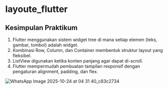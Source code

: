 # layoute_flutter

## Kesimpulan Praktikum
 1. Flutter menggunakan sistem widget tree di mana setiap elemen (teks, gambar, tombol) adalah widget.
 2. Kombinasi Row, Column, dan Container membentuk struktur layout yang fleksibel.
 3. ListView digunakan ketika konten panjang agar dapat di-scroll.
 4. Flutter mempermudah pembuatan tampilan responsif dengan pengaturan alignment, padding, dan flex.

![WhatsApp Image 2025-10-24 at 04 31 40_c83c2734](https://github.com/user-attachments/assets/5e804595-a99b-490d-b7f3-f32b71c85729)

